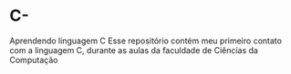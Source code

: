 # C-
Aprendendo linguagem C
Esse repositório contém meu primeiro contato com a linguagem C, durante as aulas da faculdade de Ciências da Computação
